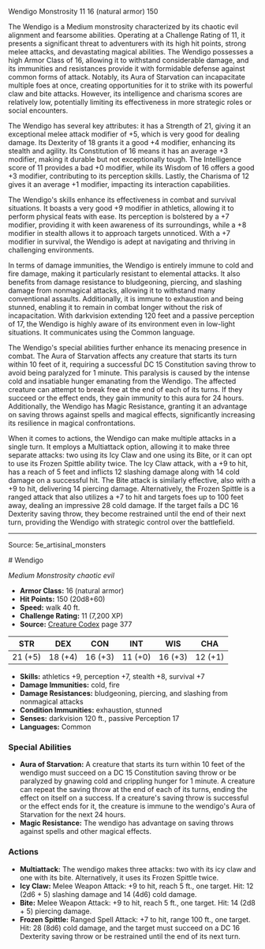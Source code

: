 <MonsterName/>Wendigo</MonsterName>
<CreatureType/>Monstrosity</CreatureType>
<CR/>11</CR>
<AC/>16 (natural armor)</AC>
<HP/>150</HP>
<summary>The Wendigo is a Medium monstrosity characterized by its chaotic evil alignment and fearsome abilities. Operating at a Challenge Rating of 11, it presents a significant threat to adventurers with its high hit points, strong melee attacks, and devastating magical abilities. The Wendigo possesses a high Armor Class of 16, allowing it to withstand considerable damage, and its immunities and resistances provide it with formidable defense against common forms of attack. Notably, its Aura of Starvation can incapacitate multiple foes at once, creating opportunities for it to strike with its powerful claw and bite attacks. However, its intelligence and charisma scores are relatively low, potentially limiting its effectiveness in more strategic roles or social encounters.</summary>

<detail>

The Wendigo has several key attributes: it has a Strength of 21, giving it an exceptional melee attack modifier of +5, which is very good for dealing damage. Its Dexterity of 18 grants it a good +4 modifier, enhancing its stealth and agility. Its Constitution of 16 means it has an average +3 modifier, making it durable but not exceptionally tough. The Intelligence score of 11 provides a bad +0 modifier, while its Wisdom of 16 offers a good +3 modifier, contributing to its perception skills. Lastly, the Charisma of 12 gives it an average +1 modifier, impacting its interaction capabilities.

The Wendigo's skills enhance its effectiveness in combat and survival situations. It boasts a very good +9 modifier in athletics, allowing it to perform physical feats with ease. Its perception is bolstered by a +7 modifier, providing it with keen awareness of its surroundings, while a +8 modifier in stealth allows it to approach targets unnoticed. With a +7 modifier in survival, the Wendigo is adept at navigating and thriving in challenging environments.

In terms of damage immunities, the Wendigo is entirely immune to cold and fire damage, making it particularly resistant to elemental attacks. It also benefits from damage resistance to bludgeoning, piercing, and slashing damage from nonmagical attacks, allowing it to withstand many conventional assaults. Additionally, it is immune to exhaustion and being stunned, enabling it to remain in combat longer without the risk of incapacitation. With darkvision extending 120 feet and a passive perception of 17, the Wendigo is highly aware of its environment even in low-light situations. It communicates using the Common language.

The Wendigo's special abilities further enhance its menacing presence in combat. The Aura of Starvation affects any creature that starts its turn within 10 feet of it, requiring a successful DC 15 Constitution saving throw to avoid being paralyzed for 1 minute. This paralysis is caused by the intense cold and insatiable hunger emanating from the Wendigo. The affected creature can attempt to break free at the end of each of its turns. If they succeed or the effect ends, they gain immunity to this aura for 24 hours. Additionally, the Wendigo has Magic Resistance, granting it an advantage on saving throws against spells and magical effects, significantly increasing its resilience in magical confrontations.

When it comes to actions, the Wendigo can make multiple attacks in a single turn. It employs a Multiattack option, allowing it to make three separate attacks: two using its Icy Claw and one using its Bite, or it can opt to use its Frozen Spittle ability twice. The Icy Claw attack, with a +9 to hit, has a reach of 5 feet and inflicts 12 slashing damage along with 14 cold damage on a successful hit. The Bite attack is similarly effective, also with a +9 to hit, delivering 14 piercing damage. Alternatively, the Frozen Spittle is a ranged attack that also utilizes a +7 to hit and targets foes up to 100 feet away, dealing an impressive 28 cold damage. If the target fails a DC 16 Dexterity saving throw, they become restrained until the end of their next turn, providing the Wendigo with strategic control over the battlefield.</detail>



---

Source: 5e_artisinal_monsters

<statblock>
# Wendigo

*Medium* *Monstrosity* *chaotic evil*

- **Armor Class:** 16 (natural armor)
- **Hit Points:** 150 (20d8+60)
- **Speed:** walk 40 ft.
- **Challenge Rating:** 11 (7,200 XP)
- **Source:** [Creature Codex](https://koboldpress.com/kpstore/product/creature-codex-for-5th-edition-dnd) page 377

| STR | DEX | CON | INT | WIS | CHA |
| --- | --- | --- | --- | --- | --- |
| 21 (+5) | 18 (+4) | 16 (+3) | 11 (+0) | 16 (+3) | 12 (+1) |

- **Skills:** athletics +9, perception +7, stealth +8, survival +7
- **Damage Immunities:** cold, fire
- **Damage Resistances:** bludgeoning, piercing, and slashing from nonmagical attacks
- **Condition Immunities:** exhaustion, stunned
- **Senses:** darkvision 120 ft., passive Perception 17
- **Languages:** Common

### Special Abilities

- **Aura of Starvation:** A creature that starts its turn within 10 feet of the wendigo must succeed on a DC 15 Constitution saving throw or be paralyzed by gnawing cold and crippling hunger for 1 minute. A creature can repeat the saving throw at the end of each of its turns, ending the effect on itself on a success. If a creature's saving throw is successful or the effect ends for it, the creature is immune to the wendigo's Aura of Starvation for the next 24 hours.
- **Magic Resistance:** The wendigo has advantage on saving throws against spells and other magical effects.

### Actions

- **Multiattack:** The wendigo makes three attacks: two with its icy claw and one with its bite. Alternatively, it uses its Frozen Spittle twice.
- **Icy Claw:** Melee Weapon Attack: +9 to hit, reach 5 ft., one target. Hit: 12 (2d6 + 5) slashing damage and 14 (4d6) cold damage.
- **Bite:** Melee Weapon Attack: +9 to hit, reach 5 ft., one target. Hit: 14 (2d8 + 5) piercing damage.
- **Frozen Spittle:** Ranged Spell Attack: +7 to hit, range 100 ft., one target. Hit: 28 (8d6) cold damage, and the target must succeed on a DC 16 Dexterity saving throw or be restrained until the end of its next turn.


</statblock>



